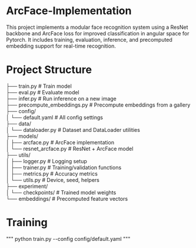 # ArcFace-Implementation

This project implements a modular face recognition system using a ResNet backbone and ArcFace loss for improved classification in angular space for Pytorch. It includes training, evaluation, inference, and precomputed embedding support for real-time recognition.

# Project Structure

├── train.py # Train model <br>
├── eval.py # Evaluate model <br>
├── infer.py # Run inference on a new image <br>
├── precompute_embeddings.py # Precompute embeddings from a gallery <br>
├── config/ <br>
│ └── default.yaml # All config settings <br>
├── data/ <br>
│ └── dataloader.py # Dataset and DataLoader utilities <br>
├── models/ <br>
│ ├── arcface.py # ArcFace implementation <br>
│ └── resnet_arcface.py # ResNet + ArcFace model <br>
├── utils/ <br>
│ ├── logger.py # Logging setup <br>
│ ├── trainer.py # Training/validation functions <br>
│ ├── metrics.py # Accuracy metrics <br>
│ └── utils.py # Device, seed, helpers <br>
├── experiment/ <br>
│ └── checkpoints/ # Trained model weights <br>
└── embeddings/ # Precomputed feature vectors <br>

# Training

"""
python train.py --config config/default.yaml
"""
